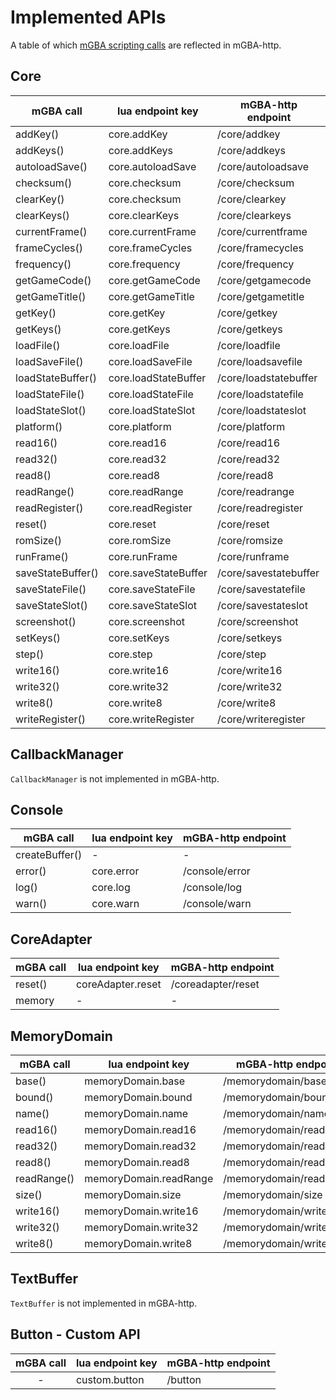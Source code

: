 # Implemented APIs

A table of which [mGBA scripting calls](https://mgba.io/docs/scripting.html) are reflected in mGBA-http. 

## Core

| mGBA call         | lua endpoint key     | mGBA-http endpoint    |
| ----------------- | -------------------- | --------------------- |
| addKey()          | core.addKey          | /core/addkey          |
| addKeys()         | core.addKeys         | /core/addkeys         |
| autoloadSave()    | core.autoloadSave    | /core/autoloadsave    |
| checksum()        | core.checksum        | /core/checksum        |
| clearKey()        | core.checksum        | /core/clearkey        |
| clearKeys()       | core.clearKeys       | /core/clearkeys       |
| currentFrame()    | core.currentFrame    | /core/currentframe    |
| frameCycles()     | core.frameCycles     | /core/framecycles     |
| frequency()       | core.frequency       | /core/frequency       |
| getGameCode()     | core.getGameCode     | /core/getgamecode     |
| getGameTitle()    | core.getGameTitle    | /core/getgametitle    |
| getKey()          | core.getKey          | /core/getkey          |
| getKeys()         | core.getKeys         | /core/getkeys         |
| loadFile()        | core.loadFile        | /core/loadfile        |
| loadSaveFile()    | core.loadSaveFile    | /core/loadsavefile    |
| loadStateBuffer() | core.loadStateBuffer | /core/loadstatebuffer |
| loadStateFile()   | core.loadStateFile   | /core/loadstatefile   |
| loadStateSlot()   | core.loadStateSlot   | /core/loadstateslot   |
| platform()        | core.platform        | /core/platform        |
| read16()          | core.read16          | /core/read16          |
| read32()          | core.read32          | /core/read32          |
| read8()           | core.read8           | /core/read8           |
| readRange()       | core.readRange       | /core/readrange       |
| readRegister()    | core.readRegister    | /core/readregister    |
| reset()           | core.reset           | /core/reset           |
| romSize()         | core.romSize         | /core/romsize         |
| runFrame()        | core.runFrame        | /core/runframe        |
| saveStateBuffer() | core.saveStateBuffer | /core/savestatebuffer |
| saveStateFile()   | core.saveStateFile   | /core/savestatefile   |
| saveStateSlot()   | core.saveStateSlot   | /core/savestateslot   |
| screenshot()      | core.screenshot      | /core/screenshot      |
| setKeys()         | core.setKeys         | /core/setkeys         |
| step()            | core.step            | /core/step            |
| write16()         | core.write16         | /core/write16         |
| write32()         | core.write32         | /core/write32         |
| write8()          | core.write8          | /core/write8          |
| writeRegister()   | core.writeRegister   | /core/writeregister   |

## CallbackManager
`CallbackManager` is not implemented in mGBA-http. 

## Console

| mGBA call      | lua endpoint key | mGBA-http endpoint |
| -------------- | ---------------- | ------------------ |
| createBuffer() | -                | -                  |
| error()        | core.error       | /console/error     |
| log()          | core.log         | /console/log       |
| warn()         | core.warn        | /console/warn      |

## CoreAdapter

| mGBA call | lua endpoint key  | mGBA-http endpoint |
| --------- | ----------------- | ------------------ |
| reset()   | coreAdapter.reset | /coreadapter/reset |
| memory    | -                 | -                  |


## MemoryDomain

| mGBA call   | lua endpoint key       | mGBA-http endpoint      |
| ----------- | ---------------------- | ----------------------- |
| base()      | memoryDomain.base      | /memorydomain/base      |
| bound()     | memoryDomain.bound     | /memorydomain/bound     |
| name()      | memoryDomain.name      | /memorydomain/name      |
| read16()    | memoryDomain.read16    | /memorydomain/read16    |
| read32()    | memoryDomain.read32    | /memorydomain/read32    |
| read8()     | memoryDomain.read8     | /memorydomain/read8     |
| readRange() | memoryDomain.readRange | /memorydomain/readrange |
| size()      | memoryDomain.size      | /memorydomain/size      |
| write16()   | memoryDomain.write16   | /memorydomain/write16   |
| write32()   | memoryDomain.write32   | /memorydomain/write32   |
| write8()    | memoryDomain.write8    | /memorydomain/write8    |

## TextBuffer
`TextBuffer` is not implemented in mGBA-http. 

## Button - Custom API

| mGBA call | lua endpoint key | mGBA-http endpoint |
| :-------: | ---------------- | ------------------ |
|     -     | custom.button    | /button            |